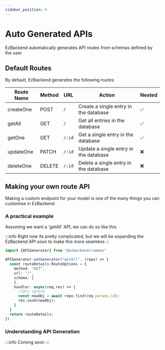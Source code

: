 ```yaml
---
sidebar_position: 6
---
```


# Auto Generated APIs

EzBackend automatically generates API routes from schemas defined by the user

## Default Routes

By default, EzBackend generates the following routes:

| Route Name | Method | URL    | Action                                |Nested|
| ---------- | ------ | ------ | ------------------------------------- |------|
| createOne  | POST   | `/`    | Create a single entry in the database |✅|
| getAll     | GET    | `/`    | Get all entries in the database       |✅|
| getOne     | GET    | `/:id` | Get a single entry in the database    |✅|
| updateOne  | PATCH  | `/:id` | Update a single entry in the database |❌|
| deleteOne  | DELETE | `/:id` | Delete a single entry in the database |❌|

## Making your own route API

Making a custom endpoint for your model is one of the many things you can customise in EzBackend

### A practical example

Assuming we want a 'getAll' API, we can do so like this

<!-- TODO: Break down this extremely chonky code for the user -->

:::info
Right now its pretty complicated, but we will be expanding the EzBackend API soon to make this more seamless
:::

```ts
import {APIGenerator} from "@ezbackend/common"

APIGenerator.setGenerator("getAll", (repo) => {
  const routeDetails:RouteOptions = {
    method: "GET",
    url: "/",
    schema: {
    },
    handler: async(req,res) => {
      //@ts-ignore
      const newObj = await repo.find(req.params.id);
      res.send(newObj);
    }
  }
  return routeDetails; 
})
```

### Understanding API Generation

:::info
Coming soon
:::

